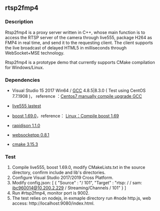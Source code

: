 ## rtsp2fmp4

### Description

Rtsp2fmp4 is a proxy server written in C++, whose main function is to access the RTSP server of the camera through live555, package H264 as FMP4 in real time, and send it to the requesting client. The client supports the live broadcast of delayed HTML5 in milliseconds through WebSocket+MSE technology.

Rtsp2fmp4 is a prototype demo that currently supports CMake compilation for Windows/Linux.

### Dependencies 

- Visual Studio 15 2017 Win64 /  [GCC](http://ftp.tsukuba.wide.ad.jp/software/gcc/releases/ "gcc") 4.8.5|8.3.0 ( Test using CentOS 7.7.1908 )， reference ：[Centos7 manually compile upgrade GCC](https://blog.csdn.net/z960339491/article/details/98882711 "Centos7 manually compile upgrade GCC")

- [live555 lastest](http://live555.com/liveMedia/ "live555")

- [boost 1.69.0]( https://dl.bintray.com/boostorg/release/1.69.0 "boost 1.69.0")，reference： [Linux：Compile boost 1.69](https://blog.csdn.net/weixin_34309435/article/details/92393006  "Linux：Compile boost 1.69")

- [rapidjson 1.1.0](https://github.com/Tencent/rapidjson/tree/v1.1.0 "rapidjson 1.1.0")

- [websocketpp 0.8.1](https://github.com/zaphoyd/websocketpp "websocketpp 0.8.1") 

- [cmake 3.15.3]( https://cmake.org/download/ "cmake 3.15.3")

### Test

1. Compile live555, boost 1.69.0, modify  CMakeLists.txt in the source directory, confirm include and lib's directories.
2. Configure  Visual Studio 2017/2019 Cross Platform.
3. Modify config.json:
[
{
"Source" : "/ 101",
"Target" : "rtsp: / / sam: ibc960014@10.200.2.229 / Streaming/Channels / 101"
}
]
2. Run #rtsp2fmp4, monitor port is 9002.
3. The test relies on nodejs, in exmaple directory run #node http.js, web access: http://localhost:9080/index.html.